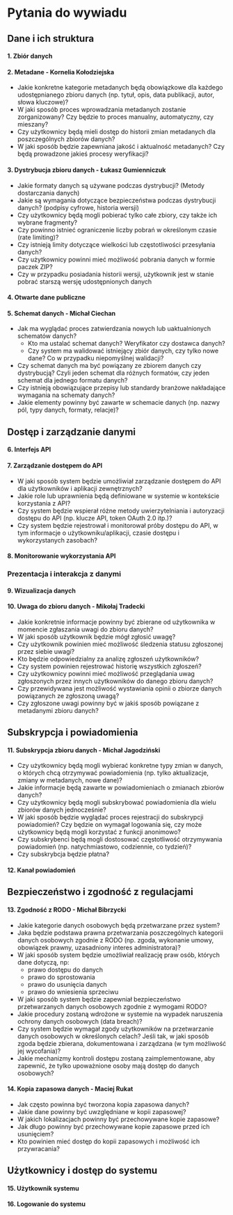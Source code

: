 # Pytania do wywiadu

## Dane i ich struktura
#### 1. Zbiór danych 
#### 2. Metadane - Kornelia Kołodziejska
- Jakie konkretne kategorie metadanych będą obowiązkowe dla każdego udostępnianego zbioru danych (np. tytuł, opis, data publikacji, autor, słowa kluczowe)?
- W jaki sposób proces wprowadzania metadanych zostanie zorganizowany? Czy będzie to proces manualny, automatyczny, czy mieszany?
- Czy użytkownicy będą mieli dostęp do historii zmian metadanych dla poszczególnych zbiorów danych?
- W jaki sposób będzie zapewniana jakość i aktualność metadanych? Czy będą prowadzone jakieś procesy weryfikacji?
  
#### 3. Dystrybucja zbioru danych - Łukasz Gumienniczuk
- Jakie formaty danych są używane podczas dystrybucji? (Metody dostarczania danych)
- Jakie są wymagania dotyczące bezpieczeństwa podczas dystrybucji danych? (podpisy cyfrowe, historia wersji)
- Czy użytkownicy będą mogli pobierać tylko całe zbiory, czy także ich wybrane fragmenty?
- Czy powinno istnieć ograniczenie liczby pobrań w określonym czasie (rate limiting)?
- Czy istnieją limity dotyczące wielkości lub częstotliwości przesyłania danych?
- Czy użytkownicy powinni mieć możliwość pobrania danych w formie paczek ZIP?
- Czy w przypadku posiadania historii wersji, użytkownik jest w stanie pobrać starszą wersję udostępnionych danych
#### 4.  Otwarte dane publiczne 
#### 5.  Schemat danych - Michał Ciechan
- Jak ma wyglądać proces zatwierdzania nowych lub uaktualnionych schematów danych?
  - Kto ma ustalać schemat danych? Weryfikator czy dostawca danych?
  - Czy system ma walidować istniejący zbiór danych, czy tylko nowe dane? Co w przypadku niepomyślnej walidacji?
- Czy schemat danych ma być powiązany ze zbiorem danych czy dystrybucją? Czyli jeden schemat dla różnych formatów, czy jeden schemat dla jednego formatu danych?
- Czy istnieją obowiązujące przepisy lub standardy branżowe nakładające wymagania na schematy danych?
- Jakie elementy powinny być zawarte w schemacie danych (np. nazwy pól, typy danych, formaty, relacje)?

## Dostęp i zarządzanie danymi
#### 6. Interfejs API 
#### 7. Zarządzanie dostępem do API 
- W jaki sposób system będzie umożliwiał zarządzanie dostępem do API dla użytkowników i aplikacji zewnętrznych? 
- Jakie role lub uprawnienia będą definiowane w systemie w kontekście korzystania z API?
- Czy system będzie wspierał różne metody uwierzytelniania i autoryzacji dostępu do API (np. klucze API, token OAuth 2.0 itp.)?
- Czy system będzie rejestrował i monitorował próby dostępu do API, w tym informacje o użytkowniku/aplikacji, czasie dostępu i wykorzystanych zasobach?
#### 8. Monitorowanie wykorzystania API 


### Prezentacja i interakcja z danymi
#### 9. Wizualizacja danych 
#### 10. Uwaga do zbioru danych - Mikołaj Tradecki
- Jakie konkretnie informacje powinny być zbierane od użytkownika w momencie zgłaszania uwagi do zbioru danych?
- W jaki sposób użytkownik będzie mógł zgłosić uwagę?
- Czy użytkownik powinien mieć możliwość śledzenia statusu zgłoszonej przez siebie uwagi?
- Kto będzie odpowiedzialny za analizę zgłoszeń użytkowników?
- Czy system powinien rejestrować historię wszystkich zgłoszeń?
- Czy użytkownicy powinni mieć możliwość przeglądania uwag zgłoszonych przez innych użytkowników do danego zbioru danych?
- Czy przewidywana jest możliwość wystawiania opinii o zbiorze danych powiązanych ze zgłoszoną uwagą?
- Czy zgłoszone uwagi powinny być w jakiś sposób powiązane z metadanymi zbioru danych?

    
## Subskrypcja i powiadomienia
#### 11. Subskrypcja zbioru danych - Michał Jagodziński
- Czy użytkownicy będą mogli wybierać konkretne typy zmian w danych, o których chcą otrzymywać powiadomienia (np. tylko aktualizacje, zmiany w metadanych, nowe dane)? 
- Jakie informacje będą zawarte w powiadomieniach o zmianach zbiorów danych?
- Czy użytkownicy będą mogli subskrybować powiadomienia dla wielu zbiorów danych jednocześnie?
- W jaki sposób będzie wyglądać proces rejestracji do subskrypcji powiadomień? Czy będzie on wymagał logowania się, czy może użytkownicy będą mogli korzystać z funkcji anonimowo?
- Czy subskrybenci będą mogli dostosować częstotliwość otrzymywania powiadomień (np. natychmiastowo, codziennie, co tydzień)?
- Czy subskrybcja będzie płatna?
#### 12. Kanał powiadomień 

## Bezpieczeństwo i zgodność z regulacjami
#### 13. Zgodność z RODO - Michał Bibrzycki
- Jakie kategorie danych osobowych będą przetwarzane przez system?
- Jaka będzie podstawa prawna przetwarzania poszczególnych kategorii danych osobowych zgodnie z RODO (np. zgoda, wykonanie umowy, obowiązek prawny, uzasadniony interes administratora)?
- W jaki sposób system będzie umożliwiał realizację praw osób, których dane dotyczą, np:
    - prawo dostępu do danych
    - prawo do sprostowania
    - prawo do usunięcia danych
    - prawo do wniesienia sprzeciwu
- W jaki sposób system będzie zapewniał bezpieczeństwo przetwarzanych danych osobowych zgodnie z wymogami RODO?
- Jakie procedury zostaną wdrożone w systemie na wypadek naruszenia ochrony danych osobowych (data breach)?
- Czy system będzie wymagał zgody użytkowników na przetwarzanie danych osobowych w określonych celach? Jeśli tak, w jaki sposób zgoda będzie zbierana, dokumentowana i zarządzana (w tym możliwość jej wycofania)?
- Jakie mechanizmy kontroli dostępu zostaną zaimplementowane, aby zapewnić, że tylko upoważnione osoby mają dostęp do danych osobowych?
#### 14. Kopia zapasowa danych - Maciej Rukat
- Jak często powinna być tworzona kopia zapasowa danych?
- Jakie dane powinny być uwzględniane w kopii zapasowej? 
- W jakich lokalizacjach powinny być przechowywane kopie zapasowe?
- Jak długo powinny być przechowywane kopie zapasowe przed ich usunięciem?
- Kto powinien mieć dostęp do kopii zapasowych i możliwość ich przywracania?

## Użytkownicy i dostęp do systemu
#### 15.  Użytkownik systemu 
#### 16.  Logowanie do systemu 
